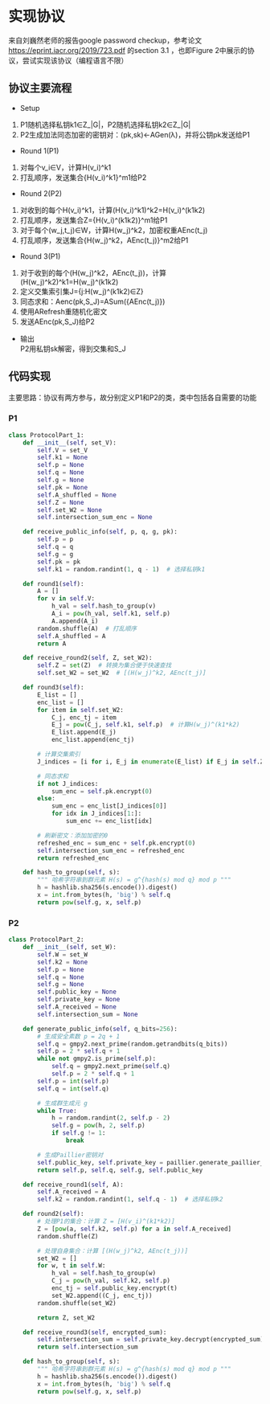 # 实现协议
来自刘巍然老师的报告google password checkup，参考论文 https://eprint.iacr.org/2019/723.pdf 的section 3.1 ，也即Figure 2中展示的协议，尝试实现该协议（编程语言不限）
## 协议主要流程
- Setup  
1. P1随机选择私钥k1∈Z_|G|，P2随机选择私钥k2∈Z_|G|
2. P2生成加法同态加密的密钥对：(pk,sk)←AGen(λ)，并将公钥pk发送给P1
- Round 1(P1)
1. 对每个v_i∈V，计算H(v_i)^k1
2. 打乱顺序，发送集合{H(v_i)^k1}^m1给P2
- Round 2(P2)  
1. 对收到的每个H(v_i)^k1，计算(H(v_i)^k1)^k2=H(v_i)^(k1k2)
2. 打乱顺序，发送集合Z={H(v_i)^(k1k2)}^m1给P1
3. 对于每个(w_j,t_j)∈W，计算H(w_j)^k2，加密权重AEnc(t_j)
4. 打乱顺序，发送集合{H(w_j)^k2，AEnc(t_j)}^m2给P1
- Round 3(P1)  
1. 对于收到的每个(H(w_j)^k2，AEnc(t_j))，计算(H(w_j)^k2)^k1=H(w_j)^(k1k2)
2. 定义交集索引集J={j:H(w_j)^(k1k2)∈Z}
3. 同态求和：Aenc(pk,S_J)=ASum({AEnc(t_j)})
4. 使用ARefresh重随机化密文
5. 发送AEnc(pk,S_J)给P2
- 输出  
P2用私钥sk解密，得到交集和S_J
## 代码实现
主要思路：协议有两方参与，故分别定义P1和P2的类，类中包括各自需要的功能  
### P1
```Python
class ProtocolPart_1:
    def __init__(self, set_V):
        self.V = set_V
        self.k1 = None
        self.p = None
        self.q = None
        self.g = None
        self.pk = None
        self.A_shuffled = None
        self.Z = None
        self.set_W2 = None
        self.intersection_sum_enc = None

    def receive_public_info(self, p, q, g, pk):
        self.p = p
        self.q = q
        self.g = g
        self.pk = pk
        self.k1 = random.randint(1, q - 1)  # 选择私钥k1

    def round1(self):
        A = []
        for v in self.V:
            h_val = self.hash_to_group(v)
            A_i = pow(h_val, self.k1, self.p)
            A.append(A_i)
        random.shuffle(A)  # 打乱顺序
        self.A_shuffled = A
        return A

    def receive_round2(self, Z, set_W2):
        self.Z = set(Z)  # 转换为集合便于快速查找
        self.set_W2 = set_W2  # [(H(w_j)^k2, AEnc(t_j)]

    def round3(self):
        E_list = []
        enc_list = []
        for item in self.set_W2:
            C_j, enc_tj = item
            E_j = pow(C_j, self.k1, self.p)  # 计算H(w_j)^(k1*k2)
            E_list.append(E_j)
            enc_list.append(enc_tj)

        # 计算交集索引
        J_indices = [i for i, E_j in enumerate(E_list) if E_j in self.Z]

        # 同态求和
        if not J_indices:
            sum_enc = self.pk.encrypt(0)
        else:
            sum_enc = enc_list[J_indices[0]]
            for idx in J_indices[1:]:
                sum_enc += enc_list[idx]

        # 刷新密文：添加加密的0
        refreshed_enc = sum_enc + self.pk.encrypt(0)
        self.intersection_sum_enc = refreshed_enc
        return refreshed_enc

    def hash_to_group(self, s):
        """ 哈希字符串到群元素 H(s) = g^{hash(s) mod q} mod p """
        h = hashlib.sha256(s.encode()).digest()
        x = int.from_bytes(h, 'big') % self.q
        return pow(self.g, x, self.p)
```
### P2
```Python
class ProtocolPart_2:
    def __init__(self, set_W):
        self.W = set_W
        self.k2 = None
        self.p = None
        self.q = None
        self.g = None
        self.public_key = None
        self.private_key = None
        self.A_received = None
        self.intersection_sum = None

    def generate_public_info(self, q_bits=256):
        # 生成安全素数 p = 2q + 1
        self.q = gmpy2.next_prime(random.getrandbits(q_bits))
        self.p = 2 * self.q + 1
        while not gmpy2.is_prime(self.p):
            self.q = gmpy2.next_prime(self.q)
            self.p = 2 * self.q + 1
        self.p = int(self.p)
        self.q = int(self.q)

        # 生成群生成元 g
        while True:
            h = random.randint(2, self.p - 2)
            self.g = pow(h, 2, self.p)
            if self.g != 1:
                break

        # 生成Paillier密钥对
        self.public_key, self.private_key = paillier.generate_paillier_keypair()
        return self.p, self.q, self.g, self.public_key

    def receive_round1(self, A):
        self.A_received = A
        self.k2 = random.randint(1, self.q - 1)  # 选择私钥k2

    def round2(self):
        # 处理P1的集合：计算 Z = [H(v_i)^(k1*k2)]
        Z = [pow(a, self.k2, self.p) for a in self.A_received]
        random.shuffle(Z)

        # 处理自身集合：计算 [(H(w_j)^k2, AEnc(t_j))]
        set_W2 = []
        for w, t in self.W:
            h_val = self.hash_to_group(w)
            C_j = pow(h_val, self.k2, self.p)
            enc_tj = self.public_key.encrypt(t)
            set_W2.append((C_j, enc_tj))
        random.shuffle(set_W2)

        return Z, set_W2

    def receive_round3(self, encrypted_sum):
        self.intersection_sum = self.private_key.decrypt(encrypted_sum)
        return self.intersection_sum

    def hash_to_group(self, s):
        """ 哈希字符串到群元素 H(s) = g^{hash(s) mod q} mod p """
        h = hashlib.sha256(s.encode()).digest()
        x = int.from_bytes(h, 'big') % self.q
        return pow(self.g, x, self.p)
```
